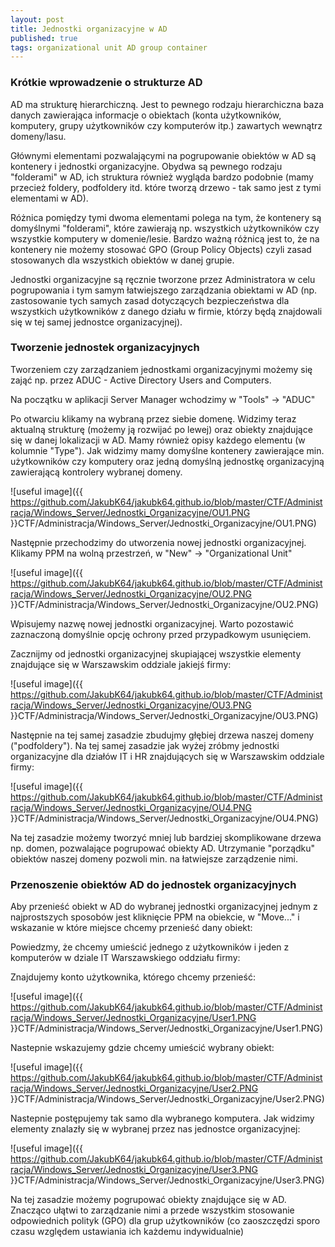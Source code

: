 ```yaml
---
layout: post
title: Jednostki organizacyjne w AD
published: true
tags: organizational unit AD group container
---
```


### Krótkie wprowadzenie o strukturze AD

AD ma strukturę hierarchiczną. Jest to pewnego rodzaju hierarchiczna baza danych zawierająca informacje o obiektach (konta użytkowników, komputery, grupy użytkowników czy komputerów itp.) zawartych wewnątrz domeny/lasu. 

Głównymi elementami pozwalającymi na pogrupowanie obiektów w AD są kontenery i jednostki organizacyjne. Obydwa są pewnego rodzaju "folderami" w AD, ich struktura również wygląda bardzo podobnie (mamy przecież foldery, podfoldery itd. które tworzą drzewo - tak samo jest z tymi elementami w AD). 

Różnica pomiędzy tymi dwoma elementami polega na tym, że kontenery są domyślnymi "folderami", które zawierają np. wszystkich użytkowników czy wszystkie komputery w domenie/lesie. Bardzo ważną różnicą jest to, że na kontenery nie możemy stosować GPO (Group Policy Objects) czyli zasad stosowanych dla wszystkich obiektów w danej grupie.

Jednostki organizacyjne są ręcznie tworzone przez Administratora w celu pogrupowania i tym samym łatwiejszego zarządzania obiektami w AD (np. zastosowanie tych samych zasad dotyczących bezpieczeństwa dla wszystkich użytkowników z danego działu w firmie, którzy będą znajdowali się w tej samej jednostce organizacyjnej).

### Tworzenie jednostek organizacyjnych

Tworzeniem czy zarządzaniem jednostkami organizacyjnymi możemy się zająć np. przez ADUC - Active Directory Users and Computers.

Na początku w aplikacji Server Manager wchodzimy w "Tools" -> "ADUC"

Po otwarciu klikamy na wybraną przez siebie domenę. Widzimy teraz aktualną strukturę (możemy ją rozwijać po lewej) oraz obiekty znajdujące się w danej lokalizacji w AD. Mamy również opisy każdego elementu (w kolumnie "Type"). Jak widzimy mamy domyślne kontenery zawierające min. użytkowników czy komputery oraz jedną domyślną jednostkę organizacyjną zawierającą kontrolery wybranej domeny.

![useful image]({{ https://github.com/JakubK64/jakubk64.github.io/blob/master/CTF/Administracja/Windows_Server/Jednostki_Organizacyjne/OU1.PNG }}CTF/Administracja/Windows_Server/Jednostki_Organizacyjne/OU1.PNG)

Następnie przechodzimy do utworzenia nowej jednostki organizacyjnej. Klikamy PPM na wolną przestrzeń, w "New" -> "Organizational Unit"

![useful image]({{ https://github.com/JakubK64/jakubk64.github.io/blob/master/CTF/Administracja/Windows_Server/Jednostki_Organizacyjne/OU2.PNG }}CTF/Administracja/Windows_Server/Jednostki_Organizacyjne/OU2.PNG)

Wpisujemy nazwę nowej jednostki organizacyjnej. Warto pozostawić zaznaczoną domyślnie opcję ochrony przed przypadkowym usunięciem.

Zacznijmy od jednostki organizacyjnej skupiającej wszystkie elementy znajdujące się w Warszawskim oddziale jakiejś firmy:

![useful image]({{ https://github.com/JakubK64/jakubk64.github.io/blob/master/CTF/Administracja/Windows_Server/Jednostki_Organizacyjne/OU3.PNG }}CTF/Administracja/Windows_Server/Jednostki_Organizacyjne/OU3.PNG)

Następnie na tej samej zasadzie zbudujmy głębiej drzewa naszej domeny ("podfoldery"). Na tej samej zasadzie jak wyżej zróbmy jednostki organizacyjne dla działów IT i HR znajdujących się w Warszawskim oddziale firmy:

![useful image]({{ https://github.com/JakubK64/jakubk64.github.io/blob/master/CTF/Administracja/Windows_Server/Jednostki_Organizacyjne/OU4.PNG }}CTF/Administracja/Windows_Server/Jednostki_Organizacyjne/OU4.PNG)

Na tej zasadzie możemy tworzyć mniej lub bardziej skomplikowane drzewa np. domen, pozwalające pogrupować obiekty AD. Utrzymanie "porządku" obiektów naszej domeny pozwoli min. na łatwiejsze zarządzenie nimi.

### Przenoszenie obiektów AD do jednostek organizacyjnych

Aby przenieść obiekt w AD do wybranej jednostki organizacyjnej jednym z najprostszych sposobów jest kliknięcie PPM na obiekcie, w "Move..." i wskazanie w które miejsce chcemy przenieść dany obiekt:

Powiedzmy, że chcemy umieścić jednego z użytkowników i jeden z komputerów w dziale IT Warszawskiego oddziału firmy:

Znajdujemy konto użytkownika, którego chcemy przenieść:

![useful image]({{ https://github.com/JakubK64/jakubk64.github.io/blob/master/CTF/Administracja/Windows_Server/Jednostki_Organizacyjne/User1.PNG }}CTF/Administracja/Windows_Server/Jednostki_Organizacyjne/User1.PNG)

Nastepnie wskazujemy gdzie chcemy umieścić wybrany obiekt:

![useful image]({{ https://github.com/JakubK64/jakubk64.github.io/blob/master/CTF/Administracja/Windows_Server/Jednostki_Organizacyjne/User2.PNG }}CTF/Administracja/Windows_Server/Jednostki_Organizacyjne/User2.PNG)

Nastepnie postępujemy tak samo dla wybranego komputera. Jak widzimy elementy znalazły się w wybranej przez nas jednostce organizacyjnej:

![useful image]({{ https://github.com/JakubK64/jakubk64.github.io/blob/master/CTF/Administracja/Windows_Server/Jednostki_Organizacyjne/User3.PNG }}CTF/Administracja/Windows_Server/Jednostki_Organizacyjne/User3.PNG)

Na tej zasadzie możemy pogrupować obiekty znajdujące się w AD. Znacząco ułątwi to zarządzanie nimi a przede wszystkim stosowanie odpowiednich polityk (GPO) dla grup użytkowników (co zaoszczędzi sporo czasu względem ustawiania ich każdemu indywidualnie)

